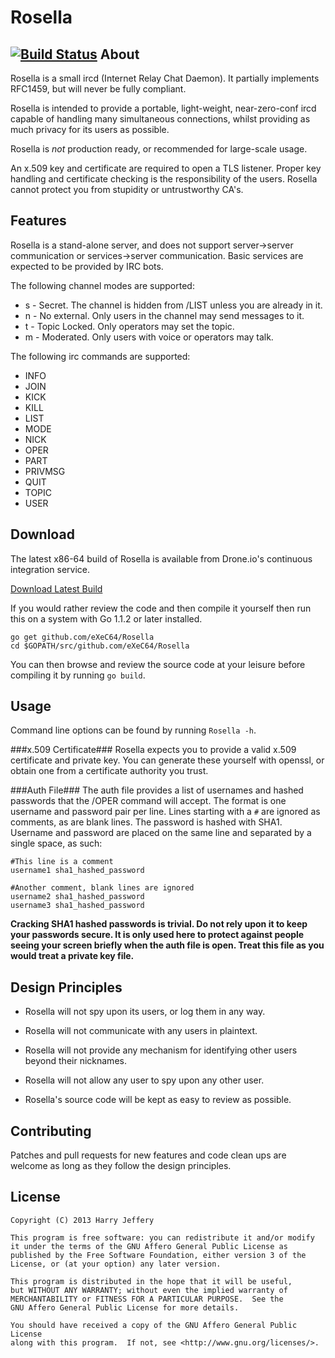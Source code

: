 Rosella
=======
[![Build Status](https://drone.io/github.com/eXeC64/Rosella/status.png)](https://drone.io/github.com/eXeC64/Rosella/latest)
About
-----
Rosella is a small ircd (Internet Relay Chat Daemon).
It partially implements RFC1459, but will never be fully compliant.

Rosella is intended to provide a portable, light-weight, near-zero-conf
ircd capable of handling many simultaneous connections, whilst providing
as much privacy for its users as possible.

Rosella is *not* production ready, or recommended for large-scale usage.

An x.509 key and certificate are required to open a TLS listener.
Proper key handling and certificate checking is the responsibility of the
users. Rosella cannot protect you from stupidity or untrustworthy CA's.

Features
--------

Rosella is a stand-alone server, and does not support server→server
communication or services→server communication. Basic services are expected to
be provided by IRC bots.

The following channel modes are supported:

* s - Secret. The channel is hidden from /LIST unless you are already in it.
* n - No external. Only users in the channel may send messages to it.
* t - Topic Locked. Only operators may set the topic.
* m - Moderated. Only users with voice or operators may talk.

The following irc commands are supported:

* INFO
* JOIN
* KICK
* KILL
* LIST
* MODE
* NICK
* OPER
* PART
* PRIVMSG
* QUIT
* TOPIC
* USER

Download
--------
The latest x86-64 build of Rosella is available from Drone.io's continuous
integration service.

[Download Latest Build](https://drone.io/github.com/eXeC64/Rosella/files/Rosella)

If you would rather review the code and then compile it yourself then run this
on a system with Go 1.1.2 or later installed.

~~~
go get github.com/eXeC64/Rosella
cd $GOPATH/src/github.com/eXeC64/Rosella
~~~

You can then browse and review the source code at your leisure before compiling
it by running `go build`.

Usage
-----
Command line options can be found by running `Rosella -h`.

###x.509 Certificate###
Rosella expects you to provide a valid x.509 certificate and private key.
You can generate these yourself with openssl, or obtain one from a certificate
authority you trust.

###Auth File###
The auth file provides a list of usernames and hashed passwords that the /OPER
command will accept. The format is one username and password pair per line.
Lines starting with a `#` are ignored as comments, as are blank lines. The
password is hashed with SHA1. Username and password are placed on the same
line and separated by a single space, as such:

    #This line is a comment
    username1 sha1_hashed_password

    #Another comment, blank lines are ignored
    username2 sha1_hashed_password
    username3 sha1_hashed_password

**Cracking SHA1 hashed passwords is trivial. Do not rely upon it to keep your
passwords secure. It is only used here to protect against people seeing your
screen briefly when the auth file is open. Treat this file as you would treat
a private key file.**

Design Principles
-----------------

* Rosella will not spy upon its users, or log them in any way.

* Rosella will not communicate with any users in plaintext.

* Rosella will not provide any mechanism for identifying other users beyond
  their nicknames.

* Rosella will not allow any user to spy upon any other user.

* Rosella's source code will be kept as easy to review as possible.

Contributing
------------

Patches and pull requests for new features and code clean ups are welcome as
long as they follow the design principles.

License
-------

    Copyright (C) 2013 Harry Jeffery

    This program is free software: you can redistribute it and/or modify
    it under the terms of the GNU Affero General Public License as
    published by the Free Software Foundation, either version 3 of the
    License, or (at your option) any later version.

    This program is distributed in the hope that it will be useful,
    but WITHOUT ANY WARRANTY; without even the implied warranty of
    MERCHANTABILITY or FITNESS FOR A PARTICULAR PURPOSE.  See the
    GNU Affero General Public License for more details.

    You should have received a copy of the GNU Affero General Public License
    along with this program.  If not, see <http://www.gnu.org/licenses/>.
